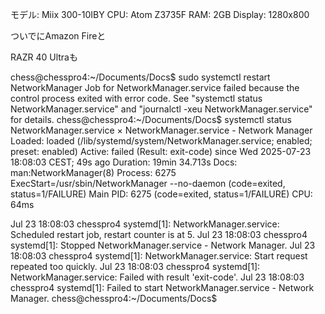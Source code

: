 モデル: Miix 300-10IBY
CPU: Atom Z3735F
RAM: 2GB
Display: 1280x800

ついでにAmazon Fireと

RAZR 40 Ultraも

chess@chesspro4:~/Documents/Docs$ sudo systemctl restart NetworkManager
Job for NetworkManager.service failed because the control process exited with error code.
See "systemctl status NetworkManager.service" and "journalctl -xeu NetworkManager.service" for details.
chess@chesspro4:~/Documents/Docs$ systemctl status NetworkManager.service
× NetworkManager.service - Network Manager
     Loaded: loaded (/lib/systemd/system/NetworkManager.service; enabled; preset: enabled)
     Active: failed (Result: exit-code) since Wed 2025-07-23 18:08:03 CEST; 49s ago
   Duration: 19min 34.713s
       Docs: man:NetworkManager(8)
    Process: 6275 ExecStart=/usr/sbin/NetworkManager --no-daemon (code=exited, status=1/FAILURE)
   Main PID: 6275 (code=exited, status=1/FAILURE)
        CPU: 64ms

Jul 23 18:08:03 chesspro4 systemd[1]: NetworkManager.service: Scheduled restart job, restart counter is at 5.
Jul 23 18:08:03 chesspro4 systemd[1]: Stopped NetworkManager.service - Network Manager.
Jul 23 18:08:03 chesspro4 systemd[1]: NetworkManager.service: Start request repeated too quickly.
Jul 23 18:08:03 chesspro4 systemd[1]: NetworkManager.service: Failed with result 'exit-code'.
Jul 23 18:08:03 chesspro4 systemd[1]: Failed to start NetworkManager.service - Network Manager.
chess@chesspro4:~/Documents/Docs$ 
